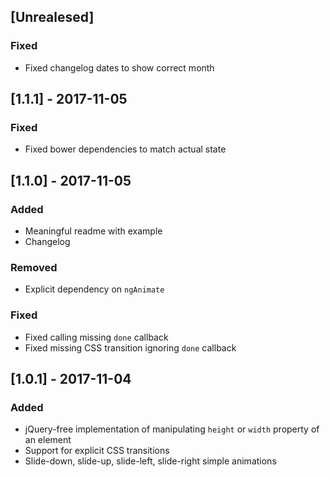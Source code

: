 ## [Unrealesed]
### Fixed
 - Fixed changelog dates to show correct month 

## [1.1.1] - 2017-11-05
### Fixed
 - Fixed bower dependencies to match actual state 

## [1.1.0] - 2017-11-05
### Added
- Meaningful readme with example
- Changelog

### Removed
- Explicit dependency on `ngAnimate`

### Fixed
- Fixed calling missing `done` callback
- Fixed missing CSS transition ignoring `done` callback


## [1.0.1] - 2017-11-04
### Added
- jQuery-free implementation of manipulating `height` or `width` property of an element
- Support for explicit CSS transitions
- Slide-down, slide-up, slide-left, slide-right simple animations 
